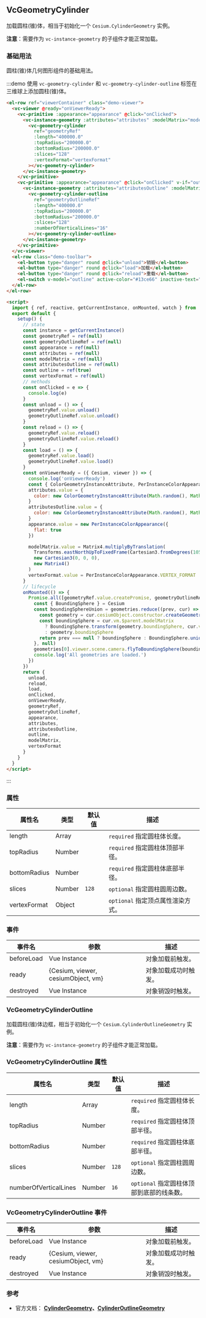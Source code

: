 ## VcGeometryCylinder

加载圆柱(锥)体，相当于初始化一个 `Cesium.CylinderGeometry` 实例。

**注意**：需要作为 `vc-instance-geometry` 的子组件才能正常加载。

### 基础用法

圆柱(锥)体几何图形组件的基础用法。

:::demo 使用 `vc-geometry-cylinder` 和 `vc-geometry-cylinder-outline` 标签在三维球上添加圆柱(锥)体。

```html
<el-row ref="viewerContainer" class="demo-viewer">
  <vc-viewer @ready="onViewerReady">
    <vc-primitive :appearance="appearance" @click="onClicked">
      <vc-instance-geometry :attributes="attributes" :modelMatrix="modelMatrix">
        <vc-geometry-cylinder
          ref="geometryRef"
          :length="400000.0"
          :topRadius="200000.0"
          :bottomRadius="200000.0"
          :slices="128"
          :vertexFormat="vertexFormat"
        ></vc-geometry-cylinder>
      </vc-instance-geometry>
    </vc-primitive>
    <vc-primitive :appearance="appearance" @click="onClicked" v-if="outline">
      <vc-instance-geometry :attributes="attributesOutline" :modelMatrix="modelMatrix">
        <vc-geometry-cylinder-outline
          ref="geometryOutlineRef"
          :length="400000.0"
          :topRadius="200000.0"
          :bottomRadius="200000.0"
          :slices="128"
          :numberOfVerticalLines="16"
        ></vc-geometry-cylinder-outline>
      </vc-instance-geometry>
    </vc-primitive>
  </vc-viewer>
  <el-row class="demo-toolbar">
    <el-button type="danger" round @click="unload">销毁</el-button>
    <el-button type="danger" round @click="load">加载</el-button>
    <el-button type="danger" round @click="reload">重载</el-button>
    <el-switch v-model="outline" active-color="#13ce66" inactive-text="边框"> </el-switch>
  </el-row>
</el-row>

<script>
  import { ref, reactive, getCurrentInstance, onMounted, watch } from 'vue'
  export default {
    setup() {
      // state
      const instance = getCurrentInstance()
      const geometryRef = ref(null)
      const geometryOutlineRef = ref(null)
      const appearance = ref(null)
      const attributes = ref(null)
      const modelMatrix = ref(null)
      const attributesOutline = ref(null)
      const outline = ref(true)
      const vertexFormat = ref(null)
      // methods
      const onClicked = e => {
        console.log(e)
      }
      const unload = () => {
        geometryRef.value.unload()
        geometryOutlineRef.value.unload()
      }
      const reload = () => {
        geometryRef.value.reload()
        geometryOutlineRef.value.reload()
      }
      const load = () => {
        geometryRef.value.load()
        geometryOutlineRef.value.load()
      }
      const onViewerReady = ({ Cesium, viewer }) => {
        console.log('onViewerReady')
        const { ColorGeometryInstanceAttribute, PerInstanceColorAppearance, Matrix4, Cartesian3, Transforms } = Cesium
        attributes.value = {
          color: new ColorGeometryInstanceAttribute(Math.random(), Math.random(), Math.random(), 0.5)
        }
        attributesOutline.value = {
          color: new ColorGeometryInstanceAttribute(Math.random(), Math.random(), Math.random())
        }
        appearance.value = new PerInstanceColorAppearance({
          flat: true
        })

        modelMatrix.value = Matrix4.multiplyByTranslation(
          Transforms.eastNorthUpToFixedFrame(Cartesian3.fromDegrees(105.0, 35.0)),
          new Cartesian3(0, 0, 0),
          new Matrix4()
        )
        vertexFormat.value = PerInstanceColorAppearance.VERTEX_FORMAT
      }
      // lifecycle
      onMounted(() => {
        Promise.all([geometryRef.value.createPromise, geometryOutlineRef.value.createPromise]).then(geometries => {
          const { BoundingSphere } = Cesium
          const boundingSphereUnion = geometries.reduce((prev, cur) => {
            const geometry = cur.cesiumObject.constructor.createGeometry(cur.cesiumObject)
            const boundingSphere = cur.vm.$parent.modelMatrix
              ? BoundingSphere.transform(geometry.boundingSphere, cur.vm.$parent.modelMatrix)
              : geometry.boundingSphere
            return prev === null ? boundingSphere : BoundingSphere.union(prev, boundingSphere)
          }, null)
          geometries[0].viewer.scene.camera.flyToBoundingSphere(boundingSphereUnion)
          console.log('All geometries are loaded.')
        })
      })
      return {
        unload,
        reload,
        load,
        onClicked,
        onViewerReady,
        geometryRef,
        geometryOutlineRef,
        appearance,
        attributes,
        attributesOutline,
        outline,
        modelMatrix,
        vertexFormat
      }
    }
  }
</script>
```

:::

### 属性

| 属性名       | 类型   | 默认值 | 描述                              |
| ------------ | ------ | ------ | --------------------------------- |
| length       | Array  |        | `required` 指定圆柱体长度。       |
| topRadius    | Number |        | `required` 指定圆柱体顶部半径。   |
| bottomRadius | Number |        | `required` 指定圆柱体底部半径。   |
| slices       | Number | `128`  | `optional` 指定圆柱圆周边数。     |
| vertexFormat | Object |        | `optional` 指定顶点属性渲染方式。 |

### 事件

| 事件名     | 参数                               | 描述                 |
| ---------- | ---------------------------------- | -------------------- |
| beforeLoad | Vue Instance                       | 对象加载前触发。     |
| ready      | {Cesium, viewer, cesiumObject, vm} | 对象加载成功时触发。 |
| destroyed  | Vue Instance                       | 对象销毁时触发。     |

### VcGeometryCylinderOutline

加载圆柱(锥)体边框，相当于初始化一个 `Cesium.CylinderOutlineGeometry` 实例。

**注意**：需要作为 `vc-instance-geometry` 的子组件才能正常加载。

### VcGeometryCylinderOutline 属性

| 属性名                | 类型   | 默认值 | 描述                                      |
| --------------------- | ------ | ------ | ----------------------------------------- |
| length                | Array  |        | `required` 指定圆柱体长度。               |
| topRadius             | Number |        | `required` 指定圆柱体顶部半径。           |
| bottomRadius          | Number |        | `required` 指定圆柱体底部半径。           |
| slices                | Number | `128`  | `optional` 指定圆柱圆周边数。             |
| numberOfVerticalLines | Number | `16`   | `optional` 指定圆柱体顶部到底部的线条数。 |

### VcGeometryCylinderOutline 事件

| 事件名     | 参数                               | 描述                 |
| ---------- | ---------------------------------- | -------------------- |
| beforeLoad | Vue Instance                       | 对象加载前触发。     |
| ready      | {Cesium, viewer, cesiumObject, vm} | 对象加载成功时触发。 |
| destroyed  | Vue Instance                       | 对象销毁时触发。     |

### 参考

- 官方文档： **[CylinderGeometry](https://cesium.com/docs/cesiumjs-ref-doc/CylinderGeometry.html)、[CylinderOutlineGeometry](https://cesium.com/docs/cesiumjs-ref-doc/CylinderOutlineGeometry.html)**
